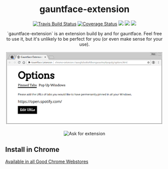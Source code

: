 <h1  align="center">gauntface-extension</h1>

<p align="center">
  <a href="https://travis-ci.org/gauntface/gauntface-extension"><img src="https://travis-ci.org/gauntface/gauntface-extension.svg?branch=master" alt="Travis Build Status" /></a>
  <a href="https://coveralls.io/github/gauntface/gauntface-extension?branch=master"><img src="https://coveralls.io/repos/github/gauntface/gauntface-extension/badge.svg?branch=master" alt="Coverage Status" /></a>
  <a href="https://david-dm.org/gauntface/gauntface-extension" title="dependencies status"><img src="https://david-dm.org/gauntface/gauntface-extension/status.svg"/></a>
  <a href="https://david-dm.org/gauntface/gauntface-extension?type=dev" title="devDependencies status"><img src="https://david-dm.org/gauntface/gauntface-extension/dev-status.svg"/></a>
  <a href="https://david-dm.org/gauntface/gauntface-extension?type=peer" title="peerDependencies status"><img src="https://david-dm.org/gauntface/gauntface-extension/peer-status.svg"/></a>
</p>

<p align="center">
`gauntface-extension` is an extension build by and for gauntface. Feel free to use it, but it's unlikely to be perfect for you (or even make sense for your use).
</p>

<p align="center">
<img alt="Screenshot of gauntface-extension demos in Node and Browser" src="https://raw.githubusercontent.com/gauntface/gauntface-extension/master/demo/gauntface-extension-screenshot.png" />
</p>

<p align="center">
<img alt="Ask for extension" src="https://media.giphy.com/media/QgY5lLhjpEtIQ/giphy.gif" />
</p>

## Install in Chrome

[Available in all Good Chrome Webstores](https://chrome.google.com/webstore/detail/gauntface-extension/aaoghaleokiofdkongaoaohophpopalg)
